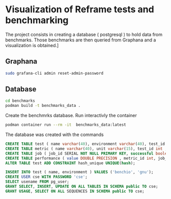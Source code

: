 
# Visualization of Reframe tests and benchmarking 

The project consists in creating a database ( postgresql ) to hold data from benchmarks. Those benchmarks are then queried from Graphana and a visualization is obtained.]

## Graphana

```bash
sudo grafana-cli admin reset-admin-password
```

## Database 

```bash
cd benchmarks
podman build -t benchmarks_data .
``` 

Create the benchmrks database. Run interactivly the container

```bash
podman container run --rm -it  benchmarks_data:latest
```

The database was created with the commands 

```SQL
CREATE TABLE test ( name varchar(40), environment varchar(40), test_id SERIAL NOT NULL PRIMARY KEY , hash VARCHAR(20) );
CREATE TABLE metric ( name varchar(40), unit varchar(15), test_id int , CONSTRAINT testk FOREIGN KEY(test_id) REFERENCES test (test_id) ON DELETE CASCADE, metric_id SERIAL NOT NULL PRIMARY KEY );
CREATE TABLE job ( job_id SERIAL NOT NULL PRIMARY KEY, successful boolean, start_time TIMESTAMP WITH TIME ZONE, test_id int, CONSTRAINT testk FOREIGN KEY(test_id) REFERENCES test(test_id)   );
CREATE TABLE performance ( value DOUBLE PRECISION , metric_id int, job_id int, benchmark_id SERIAL NOT NULL PRIMARY KEY, CONSTRAINT metrick FOREIGN KEY(metric_id) REFERENCES metric, CONSTRAINT jobk FOREIGN KEY(job_id) REFERENCES job ON DELETE CASCADE  );
ALTER TABLE test ADD CONSTRAINT hash_unique UNIQUE(hash);
```

```SQL
INSERT INTO test ( name, environment ) VALUES ('benchio', 'gnu');
CREATE USER cse WITH PASSWORD 'cse';
SELECT usename FROM pg_user;
GRANT SELECT, INSERT, UPDATE ON ALL TABLES IN SCHEMA public TO cse;
GRANT USAGE, SELECT ON ALL SEQUENCES IN SCHEMA public TO cse;
```